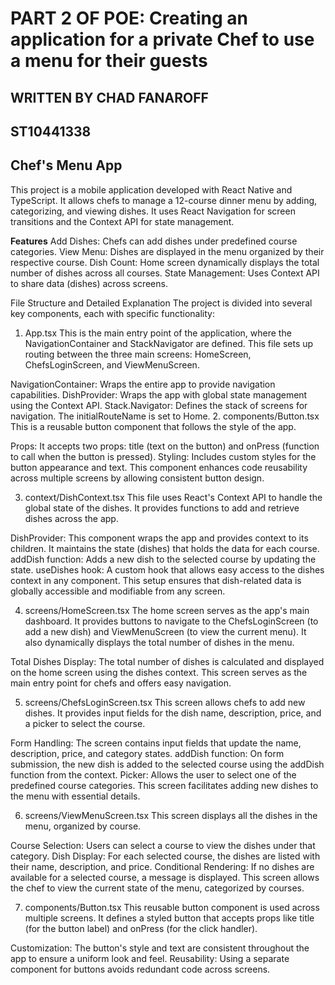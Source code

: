 # **PART 2 OF POE: Creating an application for a private Chef to use a menu for their guests** #

## WRITTEN BY CHAD FANAROFF ##

## ST10441338 ##

## Chef's Menu App ##

This project is a mobile application developed with React Native and TypeScript. It allows chefs to manage a 12-course dinner menu by adding, categorizing, and viewing dishes. It uses React Navigation for screen transitions and the Context API for state management.

**Features**
Add Dishes: Chefs can add dishes under predefined course categories.
View Menu: Dishes are displayed in the menu organized by their respective course.
Dish Count: Home screen dynamically displays the total number of dishes across all courses.
State Management: Uses Context API to share data (dishes) across screens.


File Structure and Detailed Explanation
The project is divided into several key components, each with specific functionality:

1. App.tsx
This is the main entry point of the application, where the NavigationContainer and StackNavigator are defined. This file sets up routing between the three main screens: HomeScreen, ChefsLoginScreen, and ViewMenuScreen.

NavigationContainer: Wraps the entire app to provide navigation capabilities.
DishProvider: Wraps the app with global state management using the Context API.
Stack.Navigator: Defines the stack of screens for navigation. The initialRouteName is set to Home.
2. components/Button.tsx
This is a reusable button component that follows the style of the app.

Props: It accepts two props: title (text on the button) and onPress (function to call when the button is pressed).
Styling: Includes custom styles for the button appearance and text.
This component enhances code reusability across multiple screens by allowing consistent button design.

3. context/DishContext.tsx
This file uses React's Context API to handle the global state of the dishes. It provides functions to add and retrieve dishes across the app.

DishProvider: This component wraps the app and provides context to its children. It maintains the state (dishes) that holds the data for each course.
addDish function: Adds a new dish to the selected course by updating the state.
useDishes hook: A custom hook that allows easy access to the dishes context in any component.
This setup ensures that dish-related data is globally accessible and modifiable from any screen.

4. screens/HomeScreen.tsx
The home screen serves as the app's main dashboard. It provides buttons to navigate to the ChefsLoginScreen (to add a new dish) and ViewMenuScreen (to view the current menu). It also dynamically displays the total number of dishes in the menu.

Total Dishes Display: The total number of dishes is calculated and displayed on the home screen using the dishes context.
This screen serves as the main entry point for chefs and offers easy navigation.

5. screens/ChefsLoginScreen.tsx
This screen allows chefs to add new dishes. It provides input fields for the dish name, description, price, and a picker to select the course.

Form Handling: The screen contains input fields that update the name, description, price, and category states.
addDish function: On form submission, the new dish is added to the selected course using the addDish function from the context.
Picker: Allows the user to select one of the predefined course categories.
This screen facilitates adding new dishes to the menu with essential details.

6. screens/ViewMenuScreen.tsx
This screen displays all the dishes in the menu, organized by course.

Course Selection: Users can select a course to view the dishes under that category.
Dish Display: For each selected course, the dishes are listed with their name, description, and price.
Conditional Rendering: If no dishes are available for a selected course, a message is displayed.
This screen allows the chef to view the current state of the menu, categorized by courses.

7. components/Button.tsx
This reusable button component is used across multiple screens. It defines a styled button that accepts props like title (for the button label) and onPress (for the click handler).

Customization: The button's style and text are consistent throughout the app to ensure a uniform look and feel.
Reusability: Using a separate component for buttons avoids redundant code across screens.
